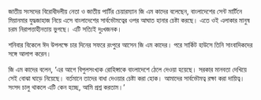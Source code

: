 জাতীয় সংসদের বিরোধীদলীয় নেতা ও জাতীয় পার্টির চেয়ারম্যান জি এম কাদের বলেছেন, বাংলাদেশের সেন্ট মার্টিনে মিয়ানমার যুদ্ধজাহাজ নিয়ে এসে বাংলাদেশের সার্বভৌমত্বের ওপর আঘাত হানার চেষ্টা করছে। এতে ওই এলাকার মানুষ চরম নিরাপত্তাহীনতায় ভুগছে। এটি সত্যিই দুঃখজনক।

শনিবার বিকেলে ঈদ উপলক্ষে চার দিনের সফরে রংপুরে আসেন জি এম কাদের। পরে সার্কিট হাউসে তিনি সাংবাদিকদের সঙ্গে আলাপ করেন।

জি এম কাদের বলেন, ‘এর আগে বিপুলসংখ্যক রোহিঙ্গাকে বাংলাদেশে ঠেলে দেওয়া হয়েছে। সরকার মানবতা দেখিয়ে সেই বোঝা ঘাড়ে নিয়েছে। বর্তমানে তাদের বাধা দেওয়ার চেষ্টা করা হোক। আমাদের সার্বভৌমত্ব রক্ষা করা দায়িত্ব। সংসদ চালু থাকলে এটি কেন হচ্ছে, আমি প্রশ্ন করতাম।’
